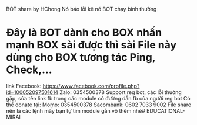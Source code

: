 BOT share by HChong
Nó báo lỗi kệ nó BOT chạy bình thường
# Đây là BOT dành cho BOX nhấn mạnh BOX sài được thì sài File này dùng cho BOX tương tác Ping, Check,...
link Facebook: https://www.facebook.com/profile.php?id=100052097501614
Zalo: 0354500378
Support reg bot, các lỗi thường gặp, sửa tên link fb trong các module có đường dẫn fb của người reg bot
Có thể donate tại:
Momo: 0354500378
Sacombank: 0602 7033 9002
File share nên là các lệnh mấy bạn tự tìm module gắn vô thêm nhé# EDUCATIONAL-MIRAI
